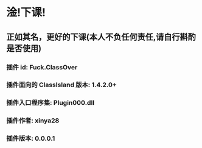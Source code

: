 # 淦!下课!
## 正如其名，更好的下课(本人不负任何责任,请自行斟酌是否使用)

### 插件 id: Fuck.ClassOver
### 插件面向的 ClassIsland 版本: 1.4.2.0+
### 插件入口程序集: Plugin000.dll
### 插件作者: xinya28
### 插件版本: 0.0.0.1